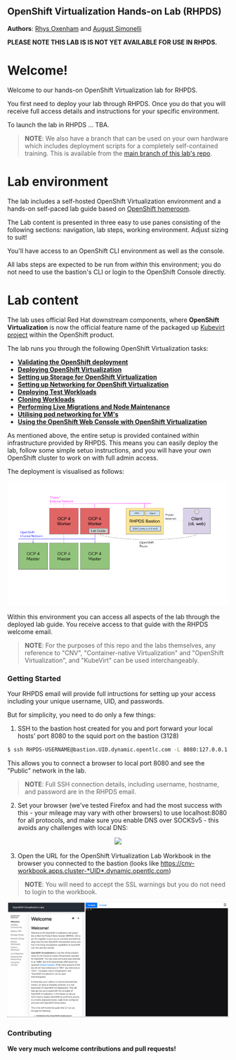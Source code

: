 ## OpenShift Virtualization Hands-on Lab (RHPDS)

**Authors**: [Rhys Oxenham](mailto:roxenham@redhat.com) and [August Simonelli](mailto:asimonel@redhat.com)

**PLEASE NOTE THIS LAB IS IS NOT YET AVAILABLE FOR USE IN RHPDS.**

# Welcome!

Welcome to our hands-on OpenShift Virtualization lab for RHPDS. 

You first need to deploy your lab through RHPDS. Once you do that you will receive full access details and instructions for your specific environment.

To launch the lab in RHPDS ... TBA.

> **NOTE**: We also have a branch that can be used on your own hardware which includes deployment scripts for a completely self-contained training. This is available from the [main branch of this lab's repo](https://github.com/RHFieldProductManagement/openshift-virt-labs/tree/master).

# Lab environment

The lab includes a self-hosted OpenShift Virtualization environment and a hands-on self-paced lab guide based on [OpenShift homeroom](https://github.com/openshift-homeroom).

The Lab content is presented in three easy to use panes consisting of the following sections: navigation, lab steps, working environment. Adjust sizing to suit!

You'll have access to an OpenShift CLI environment as well as the console.

All labs steps are expected to be run from *within* this environment; you do not need to use the bastion's CLI or login to the OpenShift Console directly.


# Lab content

The lab uses official Red Hat downstream components, where **OpenShift Virtualization** is now the official feature name of the packaged up [Kubevirt project](https://kubevirt.io/) within the OpenShift product. 

The lab runs you through the following OpenShift Virtualization tasks:

* **[Validating the OpenShift deployment](https://github.com/RHFieldProductManagement/openshift-virt-labs/blob/rhpds/docs/workshop/content/validation.md)**
* **[Deploying OpenShift Virtualization](https://github.com/RHFieldProductManagement/openshift-virt-labs/blob/rhpds/docs/workshop/content/deploy-cnv.md)**
* **[Setting up Storage for OpenShift Virtualization](https://github.com/RHFieldProductManagement/openshift-virt-labs/blob/rhpds/docs/workshop/content/storage-setup.md)**
* **[Setting up Networking for OpenShift Virtualization](https://github.com/RHFieldProductManagement/openshift-virt-labs/blob/rhpds/docs/workshop/content/network-setup.md)**
* **[Deploying Test Workloads](https://github.com/RHFieldProductManagement/openshift-virt-labs/blob/rhpds/docs/workshop/content/deploy-workloads.md)**
* **[Cloning Workloads](https://github.com/RHFieldProductManagement/openshift-virt-labs/blob/rhpds/docs/workshop/content/cloning.md)**
* **[Performing Live Migrations and Node Maintenance](https://github.com/RHFieldProductManagement/openshift-virt-labs/blob/rhpds/docs/workshop/content/live-migration.md)**
* **[Utilising pod networking for VM's](https://github.com/RHFieldProductManagement/openshift-virt-labs/blob/rhpds/docs/workshop/content/masquerade.md)**
* **[Using the OpenShift Web Console with OpenShift Virtualization](https://github.com/RHFieldProductManagement/openshift-virt-labs/blob/rhpds/docs/workshop/content/console.md)** 

As mentioned above, the entire setup is provided contained within infrastructure provided by RHPDS. This means you can easily deploy the lab, follow some simple setuo instructions, and you will have your own OpenShift cluster to work on with full admin access. 

The deployment is visualised as follows:

<center>
    <img src="docs/workshop/content/img/labarch.png"/>
</center>

Within this environment you can access all aspects of the lab through the deployed lab guide. You receive access to that guide with the RHPDS welcome email.

> **NOTE**: For the purposes of this repo and the labs themselves, any reference to "CNV", "Container-native Virtualization" and "OpenShift Virtualization", and "KubeVirt" can be used interchangeably.

### Getting Started

Your RHPDS email will provide full intructions for setting up your access including your unique username, UID, and passwords.

But for simplicity, you need to do only a few things:

1) SSH to the bastion host created for you and port forward your local hosts' port 8080 to the squid port on the bastion (3128)

~~~bash
$ ssh RHPDS-USERNAME@bastion.UID.dynamic.opentlc.com -L 8080:127.0.0.1:3128
~~~

This allows you to connect a browser to local port 8080 and see the "Public" network in the lab.

>**NOTE**: Full SSH connection details, including username, hostname, and password are in the RHPDS email.

2) Set your browser (we've tested Firefox and had the most success with this - your mileage may vary with other browsers) to use localhost:8080 for all protocols, and make sure you enable DNS over SOCKSv5 - this avoids any challenges with local DNS:

<center>
    <img src="docs/workshop/content/img/firefox-proxy.png"/>
</center>

3) Open the URL for the OpenShift Virtualization Lab Workbook in the browser you connected to the bastion (looks like https://cnv-workbook.apps.cluster-*UID*.dynamic.opentlc.com)

>**NOTE**: You will need to accept the SSL warnings but you do not need to login to the workbook.

<center>
    <img src="docs/workshop/content/img/lab-cli-view.png"/>
</center>

### Contributing

**We very much welcome contributions and pull requests!**
